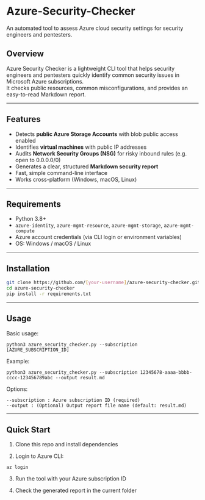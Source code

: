 # Azure-Security-Checker
An automated tool to assess Azure cloud security settings for security engineers and pentesters.

## Overview

Azure Security Checker is a lightweight CLI tool that helps security engineers and pentesters quickly identify common security issues in Microsoft Azure subscriptions.  
It checks public resources, common misconfigurations, and provides an easy-to-read Markdown report.

---

## Features

- Detects **public Azure Storage Accounts** with blob public access enabled
- Identifies **virtual machines** with public IP addresses
- Audits **Network Security Groups (NSG)** for risky inbound rules (e.g. open to 0.0.0.0/0)
- Generates a clear, structured **Markdown security report**
- Fast, simple command-line interface
- Works cross-platform (Windows, macOS, Linux)

---

## Requirements

- Python 3.8+
- `azure-identity`, `azure-mgmt-resource`, `azure-mgmt-storage`, `azure-mgmt-compute`
- Azure account credentials (via CLI login or environment variables)
- OS: Windows / macOS / Linux

---

## Installation

```bash
git clone https://github.com/[your-username]/azure-security-checker.git
cd azure-security-checker
pip install -r requirements.txt
```
---

## Usage

Basic usage:
```
python3 azure_security_checker.py --subscription [AZURE_SUBSCRIPTION_ID]
```

Example:
```
python3 azure_security_checker.py --subscription 12345678-aaaa-bbbb-cccc-123456789abc --output result.md
```

Options:
```
--subscription : Azure subscription ID (required)
--output : (Optional) Output report file name (default: result.md)
```

---

## Quick Start

1. Clone this repo and install dependencies

2. Login to Azure CLI:
```
az login
```

3. Run the tool with your Azure subscription ID

4. Check the generated report in the current folder
